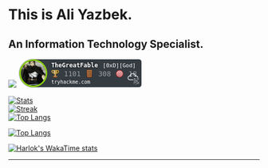 # This is Ali Yazbek. 



## An Information Technology Specialist.


![](https://www.hackthebox.eu/badge/image/1050032)
![](./TheGreatFable.png)


[![Stats](https://github-readme-stats.vercel.app/api?username=ali-yazbek&count_private=true&show_icons=true&disable_animations=true&theme=dark)]()
<br>
[![Streak](https://github-readme-streak-stats.herokuapp.com/?user=ali-yazbek&theme=dark)]()
<br>
[![Top Langs](https://github-readme-stats.vercel.app/api/top-langs/?username=ali-yazbek&layout=compact&theme=dark&count_private=true)]()

[![Top Langs](https://github-readme-stats.vercel.app/api/top-langs/?username=ali-yazbek&layout=pie)]()


[![Harlok's WakaTime stats](https://github-readme-stats.vercel.app/api/wakatime?username=ali-yazbek)]()

_________________________________
